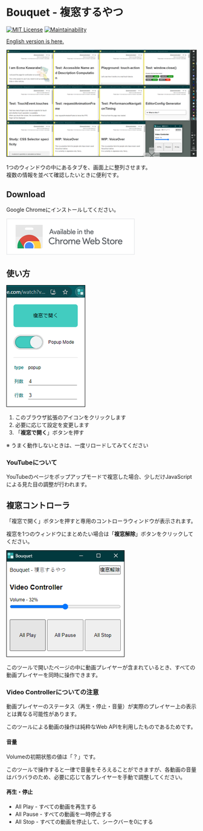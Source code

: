 # Bouquet - 複窓するやつ

[![MIT License](http://img.shields.io/badge/license-MIT-blue.svg?style=flat)](LICENSE) [![Maintainability](https://api.codeclimate.com/v1/badges/e43d1a015a5f48dc9f22/maintainability)](https://codeclimate.com/github/heppokofrontend/chrome-extension-bouquet/maintainability)

[English version is here.](./README.md)

![](./images/sample.png)

1つのウィンドウの中にあるタブを、画面上に整列させます。  
複数の情報を並べて確認したいときに便利です。

## Download

Google Chromeにインストールしてください。

[![Available in the Chrome Web Store](./images/iNEddTyWiMfLSwFD6qGq.png)](https://chrome.google.com/webstore/detail/apcgmjgoniiddekoelefocimfnhnkaah)

## 使い方

![](./images/main--ja.png)

1. このブラウザ拡張のアイコンをクリックします
2. 必要に応じて設定を変更します
3. 「**複窓で開く**」ボタンを押す

※ うまく動作しないときは、一度リロードしてみてください

### YouTubeについて

YouTubeのページをポップアップモードで複窓した場合、少しだけJavaScriptによる見た目の調整が行われます。


## 複窓コントローラ

「複窓で開く」ボタンを押すと専用のコントローラウィンドウが表示されます。

複窓を1つのウィンドウにまとめたい場合は「**複窓解除**」ボタンをクリックしてください。

![](./images/controller--ja.png)

このツールで開いたページの中に動画プレイヤーが含まれているとき、すべての動画プレイヤーを同時に操作できます。

### Video Controllerについての注意

動画プレイヤーのステータス（再生・停止・音量）が実際のプレイヤー上の表示とは異なる可能性があります。

このツールによる動画の操作は純粋なWeb APIを利用したものであるためです。

#### 音量

Volumeの初期状態の値は「？」です。

このツールで操作すると一律で音量をそろえることができますが、各動画の音量はバラバラのため、必要に応じて各プレイヤーを手動で調整してください。

#### 再生・停止

- All Play - すべての動画を再生する
- All Pause - すべての動画を一時停止する
- All Stop - すべての動画を停止して、シークバーを0にする
